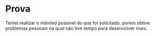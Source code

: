 # Prova

Tentei realizar o máximo possível do que foi solicitado. porem obtive problemas pessoais na qual não tive tempo para desenvolver mais.
